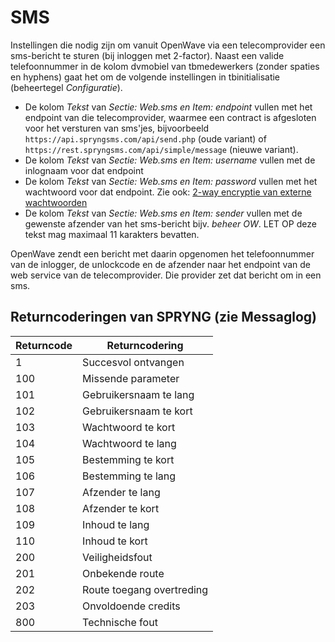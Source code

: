 # SMS

Instellingen die nodig zijn om vanuit OpenWave via een telecomprovider een sms-bericht te sturen (bij inloggen met 2-factor).
Naast een valide telefoonnummer in de kolom dvmobiel van tbmedewerkers (zonder spaties en hyphens) gaat het om de volgende instellingen in tbinitialisatie (beheertegel _Configuratie_).

- De kolom _Tekst_ van _Sectie: Web.sms en Item: endpoint_ vullen met het endpoint van die telecomprovider, waarmee een contract is afgesloten voor het versturen van sms'jes, bijvoorbeeld `https://api.spryngsms.com/api/send.php` (oude variant) of `https://rest.spryngsms.com/api/simple/message` (nieuwe variant).
- De kolom _Tekst_ van _Sectie: Web.sms en Item: username_ vullen met de inlognaam voor dat endpoint
- De kolom _Tekst_ van _Sectie: Web.sms en Item: password_ vullen met het wachtwoord voor dat endpoint. Zie ook: [2-way encryptie van externe wachtwoorden](/instellen_inrichten/2way_encryptie_externe_wachtwoorden.md)
- De kolom _Tekst_ van _Sectie: Web.sms en Item: sender_ vullen met de gewenste afzender van het sms-bericht bijv. _beheer OW_. LET OP deze tekst mag maximaal 11 karakters bevatten.

OpenWave zendt een bericht met daarin opgenomen het telefoonnummer van de inlogger, de unlockcode en de afzender naar het endpoint van de web service van de telecomprovider. Die provider zet dat bericht om in een sms.

## Returncoderingen van SPRYNG (zie Messaglog)

| Returncode | Returncodering            |
| ---------- | ------------------------- |
| 1          | Succesvol ontvangen       |
| 100        | Missende parameter        |
| 101        | Gebruikersnaam te lang    |
| 102        | Gebruikersnaam te kort    |
| 103        | Wachtwoord te kort        |
| 104        | Wachtwoord te lang        |
| 105        | Bestemming te kort        |
| 106        | Bestemming te lang        |
| 107        | Afzender te lang          |
| 108        | Afzender te kort          |
| 109        | Inhoud te lang            |
| 110        | Inhoud te kort            |
| 200        | Veiligheidsfout           |
| 201        | Onbekende route           |
| 202        | Route toegang overtreding |
| 203        | Onvoldoende credits       |
| 800        | Technische fout           |
